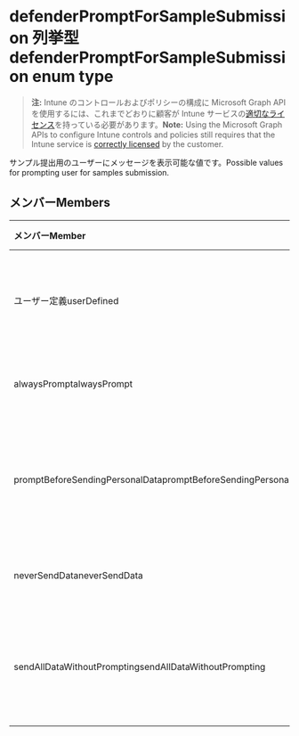 # <a name="defenderpromptforsamplesubmission-enum-type"></a><span data-ttu-id="7e6e4-101">defenderPromptForSampleSubmission 列挙型</span><span class="sxs-lookup"><span data-stu-id="7e6e4-101">defenderPromptForSampleSubmission enum type</span></span>

> <span data-ttu-id="7e6e4-102">**注:** Intune のコントロールおよびポリシーの構成に Microsoft Graph API を使用するには、これまでどおりに顧客が Intune サービスの[適切なライセンス](https://go.microsoft.com/fwlink/?linkid=839381)を持っている必要があります。</span><span class="sxs-lookup"><span data-stu-id="7e6e4-102">**Note:** Using the Microsoft Graph APIs to configure Intune controls and policies still requires that the Intune service is [correctly licensed](https://go.microsoft.com/fwlink/?linkid=839381) by the customer.</span></span>

<span data-ttu-id="7e6e4-103">サンプル提出用のユーザーにメッセージを表示可能な値です。</span><span class="sxs-lookup"><span data-stu-id="7e6e4-103">Possible values for prompting user for samples submission.</span></span>
## <a name="members"></a><span data-ttu-id="7e6e4-104">メンバー</span><span class="sxs-lookup"><span data-stu-id="7e6e4-104">Members</span></span>
|<span data-ttu-id="7e6e4-105">メンバー</span><span class="sxs-lookup"><span data-stu-id="7e6e4-105">Member</span></span>|<span data-ttu-id="7e6e4-106">値</span><span class="sxs-lookup"><span data-stu-id="7e6e4-106">Value</span></span>|<span data-ttu-id="7e6e4-107">説明</span><span class="sxs-lookup"><span data-stu-id="7e6e4-107">Description</span></span>|
|:---|:---|:---|
|<span data-ttu-id="7e6e4-108">ユーザー定義</span><span class="sxs-lookup"><span data-stu-id="7e6e4-108">userDefined</span></span>|<span data-ttu-id="7e6e4-109">0</span><span class="sxs-lookup"><span data-stu-id="7e6e4-109">0</span></span>|<span data-ttu-id="7e6e4-110">ユーザー定義、既定値、ない目的。</span><span class="sxs-lookup"><span data-stu-id="7e6e4-110">User Defined, default value, no intent.</span></span>|
|<span data-ttu-id="7e6e4-111">alwaysPrompt</span><span class="sxs-lookup"><span data-stu-id="7e6e4-111">alwaysPrompt</span></span>|<span data-ttu-id="7e6e4-112">1</span><span class="sxs-lookup"><span data-stu-id="7e6e4-112">1</span></span>|<span data-ttu-id="7e6e4-113">常にメッセージを表示します。</span><span class="sxs-lookup"><span data-stu-id="7e6e4-113">Always prompt.</span></span>|
|<span data-ttu-id="7e6e4-114">promptBeforeSendingPersonalData</span><span class="sxs-lookup"><span data-stu-id="7e6e4-114">promptBeforeSendingPersonalData</span></span>|<span data-ttu-id="7e6e4-115">2</span><span class="sxs-lookup"><span data-stu-id="7e6e4-115">2</span></span>|<span data-ttu-id="7e6e4-116">個人データを送信する前にメッセージを表示します。</span><span class="sxs-lookup"><span data-stu-id="7e6e4-116">Prompt before sending personal data.</span></span>|
|<span data-ttu-id="7e6e4-117">neverSendData</span><span class="sxs-lookup"><span data-stu-id="7e6e4-117">neverSendData</span></span>|<span data-ttu-id="7e6e4-118">3</span><span class="sxs-lookup"><span data-stu-id="7e6e4-118">3</span></span>|<span data-ttu-id="7e6e4-119">データを送信しないでください。</span><span class="sxs-lookup"><span data-stu-id="7e6e4-119">Never send data.</span></span>|
|<span data-ttu-id="7e6e4-120">sendAllDataWithoutPrompting</span><span class="sxs-lookup"><span data-stu-id="7e6e4-120">sendAllDataWithoutPrompting</span></span>|<span data-ttu-id="7e6e4-121">4</span><span class="sxs-lookup"><span data-stu-id="7e6e4-121">4</span></span>|<span data-ttu-id="7e6e4-122">メッセージを表示せず、すべてのデータを送信します。</span><span class="sxs-lookup"><span data-stu-id="7e6e4-122">Send all data without prompting.</span></span>|



